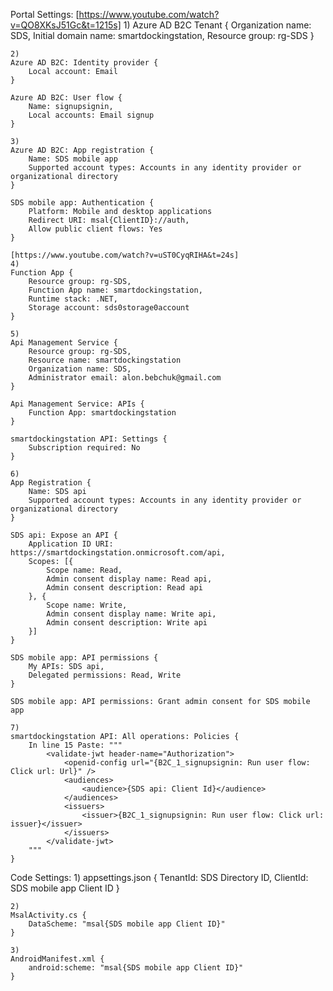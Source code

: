 ﻿Portal Settings:
	[https://www.youtube.com/watch?v=QO8XKsJ51Gc&t=1215s]
	1)
	Azure AD B2C Tenant {
		Organization name: SDS,
		Initial domain name: smartdockingstation,
		Resource group: rg-SDS
	}

	2)
	Azure AD B2C: Identity provider {
		Local account: Email
	}

	Azure AD B2C: User flow {
		Name: signupsignin,
		Local accounts: Email signup
	}

	3)
	Azure AD B2C: App registration {
		Name: SDS mobile app
		Supported account types: Accounts in any identity provider or organizational directory	
	}

	SDS mobile app: Authentication {
		Platform: Mobile and desktop applications
		Redirect URI: msal{ClientID}://auth,
		Allow public client flows: Yes
	}

	[https://www.youtube.com/watch?v=uST0CyqRIHA&t=24s]
	4)
	Function App {
		Resource group: rg-SDS,
		Function App name: smartdockingstation,
		Runtime stack: .NET,
		Storage account: sds0storage0account
	}

	5)
	Api Management Service {
		Resource group: rg-SDS,
		Resource name: smartdockingstation
		Organization name: SDS,
		Administrator email: alon.bebchuk@gmail.com
	}

	Api Management Service: APIs {
		Function App: smartdockingstation
	}

	smartdockingstation API: Settings {
		Subscription required: No
	}

	6)
	App Registration {
		Name: SDS api
		Supported account types: Accounts in any identity provider or organizational directory	
	}

	SDS api: Expose an API {
		Application ID URI: https://smartdockingstation.onmicrosoft.com/api,
		Scopes: [{
			Scope name: Read,
			Admin consent display name: Read api,
			Admin consent description: Read api
		}, {
			Scope name: Write,
			Admin consent display name: Write api,
			Admin consent description: Write api
		}]
	}

	SDS mobile app: API permissions {
		My APIs: SDS api,
		Delegated permissions: Read, Write
	}

	SDS mobile app: API permissions: Grant admin consent for SDS mobile app

	7)
	smartdockingstation API: All operations: Policies {
		In line 15 Paste: """
			<validate-jwt header-name="Authorization">
				<openid-config url="{B2C_1_signupsignin: Run user flow: Click url: Url}" />
				<audiences>
					<audience>{SDS api: Client Id}</audience>
				</audiences>
				<issuers>
					<issuer>{B2C_1_signupsignin: Run user flow: Click url: issuer}</issuer>
				</issuers>
			</validate-jwt>
		"""
	}

Code Settings:
	1)
	appsettings.json {
		TenantId: SDS Directory ID,
		ClientId: SDS mobile app Client ID
	}

	2)
	MsalActivity.cs {
		DataScheme: "msal{SDS mobile app Client ID}"
	}

	3)
	AndroidManifest.xml {
		android:scheme: "msal{SDS mobile app Client ID}"
	}
	
